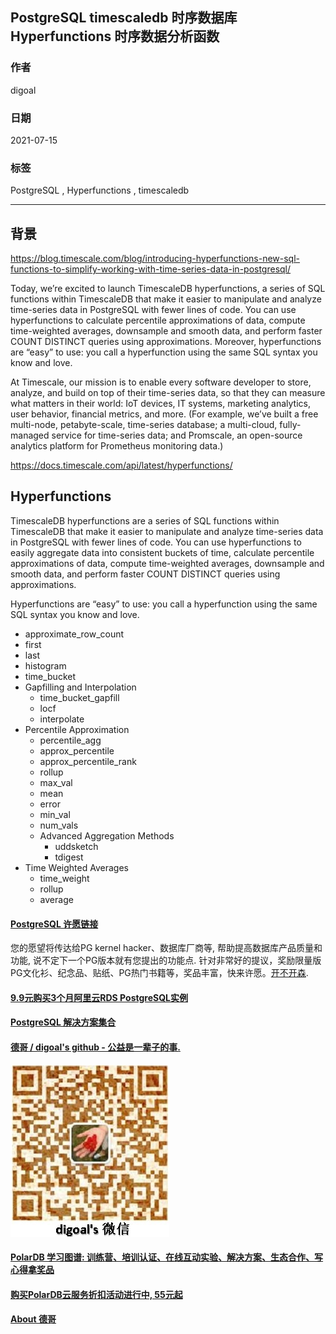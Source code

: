 ## PostgreSQL timescaledb 时序数据库 Hyperfunctions 时序数据分析函数  
                
### 作者                
digoal                
                
### 日期                
2021-07-15                
                
### 标签                
PostgreSQL , Hyperfunctions , timescaledb         
                
----                
                
## 背景                
https://blog.timescale.com/blog/introducing-hyperfunctions-new-sql-functions-to-simplify-working-with-time-series-data-in-postgresql/  
  
Today, we’re excited to launch TimescaleDB hyperfunctions, a series of SQL functions within TimescaleDB that make it easier to manipulate and analyze time-series data in PostgreSQL with fewer lines of code. You can use hyperfunctions to calculate percentile approximations of data, compute time-weighted averages, downsample and smooth data, and perform faster COUNT DISTINCT queries using approximations. Moreover, hyperfunctions are “easy” to use: you call a hyperfunction using the same SQL syntax you know and love.  
  
At Timescale, our mission is to enable every software developer to store, analyze, and build on top of their time-series data, so that they can measure what matters in their world: IoT devices, IT systems, marketing analytics, user behavior, financial metrics, and more. (For example, we’ve built a free multi-node, petabyte-scale, time-series database; a multi-cloud, fully-managed service for time-series data; and Promscale, an open-source analytics platform for Prometheus monitoring data.)  
  
https://docs.timescale.com/api/latest/hyperfunctions/  
  
## Hyperfunctions  
  
TimescaleDB hyperfunctions are a series of SQL functions within TimescaleDB that make it easier to manipulate and analyze time-series data in PostgreSQL with fewer lines of code. You can use hyperfunctions to easily aggregate data into consistent buckets of time, calculate percentile approximations of data, compute time-weighted averages, downsample and smooth data, and perform faster COUNT DISTINCT queries using approximations.  
  
Hyperfunctions are “easy” to use: you call a hyperfunction using the same SQL syntax you know and love.  
  
- approximate_row_count  
- first  
- last  
- histogram  
- time_bucket  
- Gapfilling and Interpolation  
    - time_bucket_gapfill  
    - locf  
    - interpolate  
- Percentile Approximation  
    - percentile_agg  
    - approx_percentile  
    - approx_percentile_rank  
    - rollup  
    - max_val  
    - mean  
    - error  
    - min_val  
    - num_vals  
    - Advanced Aggregation Methods  
        - uddsketch  
        - tdigest  
- Time Weighted Averages  
    - time_weight  
    - rollup  
    - average  
      
  
#### [PostgreSQL 许愿链接](https://github.com/digoal/blog/issues/76 "269ac3d1c492e938c0191101c7238216")
您的愿望将传达给PG kernel hacker、数据库厂商等, 帮助提高数据库产品质量和功能, 说不定下一个PG版本就有您提出的功能点. 针对非常好的提议，奖励限量版PG文化衫、纪念品、贴纸、PG热门书籍等，奖品丰富，快来许愿。[开不开森](https://github.com/digoal/blog/issues/76 "269ac3d1c492e938c0191101c7238216").  
  
  
#### [9.9元购买3个月阿里云RDS PostgreSQL实例](https://www.aliyun.com/database/postgresqlactivity "57258f76c37864c6e6d23383d05714ea")
  
  
#### [PostgreSQL 解决方案集合](https://yq.aliyun.com/topic/118 "40cff096e9ed7122c512b35d8561d9c8")
  
  
#### [德哥 / digoal's github - 公益是一辈子的事.](https://github.com/digoal/blog/blob/master/README.md "22709685feb7cab07d30f30387f0a9ae")
  
  
![digoal's wechat](../pic/digoal_weixin.jpg "f7ad92eeba24523fd47a6e1a0e691b59")
  
  
#### [PolarDB 学习图谱: 训练营、培训认证、在线互动实验、解决方案、生态合作、写心得拿奖品](https://www.aliyun.com/database/openpolardb/activity "8642f60e04ed0c814bf9cb9677976bd4")
  
  
#### [购买PolarDB云服务折扣活动进行中, 55元起](https://www.aliyun.com/activity/new/polardb-yunparter?userCode=bsb3t4al "e0495c413bedacabb75ff1e880be465a")
  
  
#### [About 德哥](https://github.com/digoal/blog/blob/master/me/readme.md "a37735981e7704886ffd590565582dd0")
  
